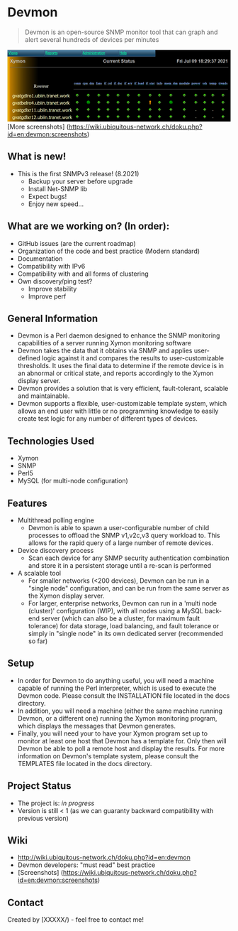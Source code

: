 <!DOCTYPE markdown>
# Devmon
>   Devmon is an open-source SNMP monitor tool that can graph and alert
  several hundreds of devices per minutes

![devmon_current_status](devmon_current_status.png)
[More screenshots] (https://wiki.ubiquitous-network.ch/doku.php?id=en:devmon:screenshots)

## What is new!
- This is the first SNMPv3 release! (8.2021)
  - Backup your server before upgrade
  - Install Net-SNMP lib
  - Expect bugs!
  - Enjoy new speed...

## What are we working on? (In order):
  - GitHub issues (are the current roadmap)
  - Organization of the code and best practice (Modern standard)
  - Documentation
  - Compatibility with IPv6
  - Compatibility with and all forms of clustering
  - Own discovery/ping test?
    - Improve stability
    - Improve perf

## General Information
- Devmon is a Perl daemon designed to enhance the SNMP monitoring capabilities
  of a server running Xymon monitoring software
- Devmon takes the data that it obtains via SNMP and applies user- defined
  logic against it and compares the results to user-customizable thresholds.
  It uses the final data to determine if the remote device is in an abnormal
  or critical state, and reports accordingly to the Xymon display server.
- Devmon provides a solution that is very efficient, fault-tolerant, scalable
  and maintainable.
- Devmon supports a flexible, user-customizable template system, which allows
  an end user with little or no programming knowledge to easily create test
  logic for any number of different types of devices.


## Technologies Used
- Xymon
- SNMP
- Perl5
- MySQL (for multi-node configuration)

## Features

- Multithread polling engine
  - Devmon is able to spawn a user-configurable number of child processes to
    offload the SNMP v1,v2c,v3 query workload to. This allows for the rapid
    query of a large number of remote devices.
- Device discovery process
  - Scan each device for any SNMP security authentication combination and
    store it in a persistent storage until a re-scan is performed
- A scalable tool
  - For smaller networks (<200 devices), Devmon can be run in a "single
    node" configuration, and can be run from the same server as the Xymon
    display server.
  - For larger, enterprise networks, Devmon can run in a 'multi node
    (cluster)' configuration (WIP), with all nodes using a MySQL back- end
    server (which can also be a cluster, for maximum fault tolerance) for data
    storage, load balancing, and fault tolerance or simply in "single node" in
    its own dedicated server (recommended so far)


## Setup
- In order for Devmon to do anything useful, you will need a machine capable
  of running the Perl interpreter, which is used to execute the Devmon code.
  Please consult the INSTALLATION file located in the docs directory.
- In addition, you will need a machine (either the same machine running
  Devmon, or a different one) running the Xymon monitoring program, which
  displays the messages that Devmon generates.
- Finally, you will need your to have your Xymon program set up to monitor at
  least one host that Devmon has a template for. Only then will Devmon be able
  to poll a remote host and display the results. For more information on
  Devmon's template system, please consult the TEMPLATES file located in the
  docs directory.


## Project Status
- The project is: _in progress_
- Version is still < 1 (as we can guaranty backward compatibility with
  previous version)



## Wiki
- http://wiki.ubiquitous-network.ch/doku.php?id=en:devmon
- Devmon developers: "must read" best practice
- [Screenshots] (https://wiki.ubiquitous-network.ch/doku.php?id=en:devmon:screenshots)


## Contact
Created by [XXXXX/) - feel free to contact me!

